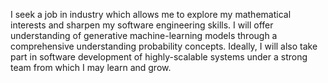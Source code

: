 I seek a job in industry which allows me to explore my mathematical interests and sharpen my software engineering skills.
I will offer understanding of generative machine-learning models through a comprehensive understanding probability concepts.
Ideally, I will also take part in software development of highly-scalable systems under a strong team from which I may learn and grow.

